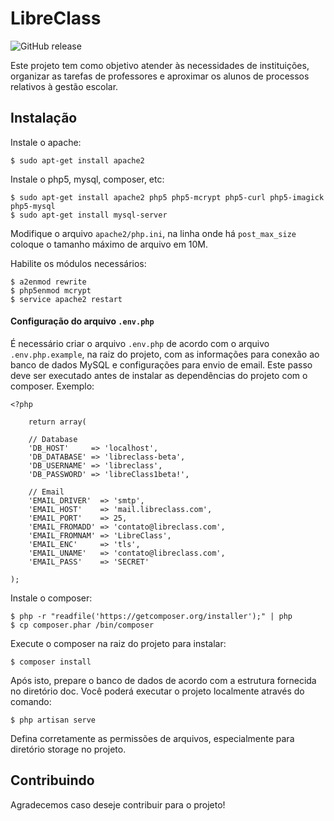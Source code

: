 # LibreClass

![GitHub release](https://img.shields.io/badge/Vers%C3%A3o-1.1.0-green.svg)

Este projeto tem como objetivo atender às necessidades de instituições, organizar as tarefas de professores e aproximar os alunos de processos relativos à gestão escolar.

## Instalação

Instale o apache:

    $ sudo apt-get install apache2

Instale o php5, mysql, composer, etc:

    $ sudo apt-get install apache2 php5 php5-mcrypt php5-curl php5-imagick php5-mysql
    $ sudo apt-get install mysql-server

Modifique o arquivo `apache2/php.ini`, na linha onde há `post_max_size` coloque o tamanho máximo de arquivo em 10M.

Habilite os módulos necessários:

    $ a2enmod rewrite
    $ php5enmod mcrypt
    $ service apache2 restart

#### Configuração do arquivo `.env.php`

É necessário criar o arquivo `.env.php` de acordo com o arquivo `.env.php.example`, na raiz do projeto, com as informações para conexão ao banco de dados MySQL e configurações para envio de email. Este passo deve ser executado antes de instalar as dependências do projeto com o composer. Exemplo:

    <?php
    
        return array(

        // Database
        'DB_HOST'     => 'localhost',
        'DB_DATABASE' => 'libreclass-beta',
        'DB_USERNAME' => 'libreclass',
        'DB_PASSWORD' => 'libreClass1beta!',

        // Email
        'EMAIL_DRIVER'  => 'smtp',
        'EMAIL_HOST'    => 'mail.libreclass.com',
        'EMAIL_PORT'    => 25,
        'EMAIL_FROMADD' => 'contato@libreclass.com',
        'EMAIL_FROMNAM' => 'LibreClass',
        'EMAIL_ENC'     => 'tls',
        'EMAIL_UNAME'   => 'contato@libreclass.com',
        'EMAIL_PASS'    => 'SECRET'

    );

Instale o composer:

    $ php -r "readfile('https://getcomposer.org/installer');" | php
    $ cp composer.phar /bin/composer

Execute o composer na raiz do projeto para instalar:

    $ composer install

Após isto, prepare o banco de dados de acordo com a estrutura fornecida no diretório doc. Você poderá executar o projeto localmente através do comando:

    $ php artisan serve

Defina corretamente as permissões de arquivos, especialmente para diretório storage no projeto.

## Contribuindo

Agradecemos caso deseje contribuir para o projeto!
